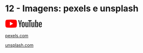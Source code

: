 # 12 - Imagens: pexels e unsplash

<a href="https://youtu.be/g95YG5RGGmE">
    <img src="../.gitbook/assets/youtube.png">
</a>


[pexels.com](https://www.pexels.com/pt-br/)

[unsplash.com](https://unsplash.com/)
